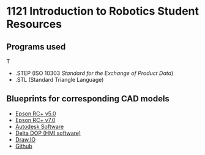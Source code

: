# 1121 Introduction to Robotics Student Resources
## Programs used
T
* .STEP (ISO 10303 *Standard for the Exchange of Product Data*)
* .STL (Standard Triangle Language)


## Blueprints for corresponding CAD models
* [Epson RC+ v5.0](https://epson.com/Support/Robots/Software/Epson-RC%2B-5-0/s/SPT_R12NZ920C6)
* [Epson RC+ v7.0](https://epson.com/Support/Robots/Software/Epson-RC%2B-7-0/s/SPT_R12N793031)
* [Autodesk Software](https://www.autodesk.com/education/edu-software/overview?sorting=featured&filters=class-lab)
* [Delta DOP (HMI software)](https://downloadcenter.deltaww.com/en-US/DownloadCenter?v=1&CID=06&itemID=060302&sort_expr=cdate&sort_dir=DESC)
* [Draw.IO](https://app.diagrams.net/)
* [Github](https://github.com/)

